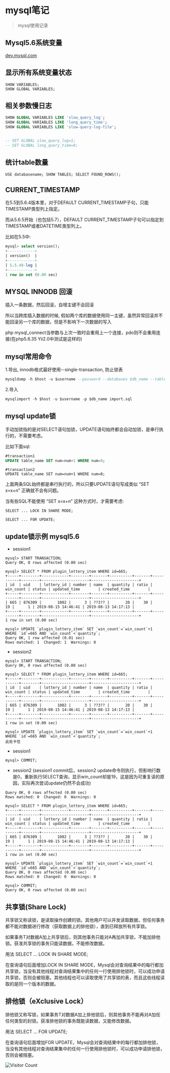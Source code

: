 # mysql笔记
> mysql使用记录

## Mysql5.6系统变量
[dev.mysql.com](https://dev.mysql.com/doc/refman/5.6/en/server-system-variables.html)

## 显示所有系统变量状态
```
SHOW VARIABLES;
SHOW GLOBAL VARIABLES;
```

## 相关参数慢日志
```sql
SHOW GLOBAL VARIABLES LIKE 'slow_query_log';
SHOW GLOBAL VARIABLES LIKE 'long_query_time';
SHOW GLOBAL VARIABLES LIKE 'slow-query-log-file';


-- SET GLOBAL slow_query_log=1;
-- SET GLOBAL long_query_time=0;
```

## 统计table数量
```
USE databasename; SHOW TABLES; SELECT FOUND_ROWS();
```

## CURRENT_TIMESTAMP

在5.5到5.6.4版本里，对于DEFAULT CURRENT_TIMESTAMP子句，只能TIMESTAMP类型列上指定。

而从5.6.5开始（也包括5.7），DEFAULT CURRENT_TIMESTAMP子句可以指定到TIMESTAMP或者DATETIME类型列上。

比如在5.5中:

```sql
mysql> select version();
+------------+
| version()  |
+------------+
| 5.5.48-log |
+------------+
1 row in set (0.00 sec)
```

## MYSQL INNODB 回滚

插入一条数据，然后回滚，自增主键不会回滚

所以当跨库插入数据的时候, 假如两个库的数据使用同一主键，虽然异常回滚并不能回滚另一个库的数据，但是不影响下一次数据的写入

php mysql_connect当参数与上次一致时会重用上一个连接，pdo则不会重用连接(在php5.6.35 Yii2.0中测试是这样的)


## mysql常用命令

1.导出, innodb格式最好使用--single-transaction, 防止锁表

```sql
mysqldump -h $host -u $username --password --databases $db_name --tables $table_name --single-transaction > ./dump.sql
```

2.导入

```sql
mysqlimport -h $host -u $username -p $db_name import.sql
```

## mysql update锁

手动加锁指的是对SELECT语句加锁，UPDATE语句始终都会自动加锁，是串行执行的，不需要考虑。

比如下面sql:

```sql
#transaction1
UPDATE table_name SET num=num+1 WHERE num=0;
```

```
#transaction2
UPDATE table_name SET num=num+1 WHERE num=0;
```

上面两条SQL始终都是串行执行的，所以只要UPDATE语句写成类似 “SET x=x+n” 正确就不会有问题。


当有些SQL不能使用 “SET x=x+n” 这种方式时，才需要考虑:

```
SELECT ... LOCK IN SHARE MODE;

SELECT ... FOR UPDATE;
```

## update锁示例 mysql5.6

- session1
```
mysql> START TRANSACTION;
Query OK, 0 rows affected (0.00 sec)

mysql> SELECT * FROM plugin_lottery_item WHERE id=665;
+-----+--------+------------+--------+-------+----------+-------+-----------+--------+---------------------+---------------------+
| id  | uid    | lottery_id | number | name  | quantity | ratio | win_count | status | updated_time        | created_time        |
+-----+--------+------------+--------+-------+----------+-------+-----------+--------+---------------------+---------------------+
| 665 | 876309 |       1002 |      3 | ??3?? |       20 |    30 |        19 |      1 | 2019-08-15 14:46:41 | 2019-08-13 14:17:13 |
+-----+--------+------------+--------+-------+----------+-------+-----------+--------+---------------------+---------------------+
1 row in set (0.00 sec)

mysql> UPDATE `plugin_lottery_item` SET `win_count`=`win_count`+1 WHERE `id`=665 AND `win_count`<`quantity`;
Query OK, 1 row affected (0.01 sec)
Rows matched: 1  Changed: 1  Warnings: 0
```

- session2
```
mysql> START TRANSACTION;
Query OK, 0 rows affected (0.00 sec)

mysql> SELECT * FROM plugin_lottery_item WHERE id=665;
+-----+--------+------------+--------+-------+----------+-------+-----------+--------+---------------------+---------------------+
| id  | uid    | lottery_id | number | name  | quantity | ratio | win_count | status | updated_time        | created_time        |
+-----+--------+------------+--------+-------+----------+-------+-----------+--------+---------------------+---------------------+
| 665 | 876309 |       1002 |      3 | ??3?? |       20 |    30 |        19 |      1 | 2019-08-15 14:46:41 | 2019-08-13 14:17:13 |
+-----+--------+------------+--------+-------+----------+-------+-----------+--------+---------------------+---------------------+
1 row in set (0.00 sec)

mysql> UPDATE `plugin_lottery_item` SET `win_count`=`win_count`+1 WHERE `id`=665 AND `win_count`<`quantity`;
此处卡住
```

- session1
```
mysql> COMMIT;
```

- session2 (session1 commit后，session2 update命令则执行，但影响行数是0，重新执行SELECT查询，显示win_count却是19，这是因为可重复读的原因，实际再次尝试update仍然不会成功)
```
Query OK, 0 rows affected (0.00 sec)
Rows matched: 0  Changed: 0  Warnings: 0

mysql> SELECT * FROM plugin_lottery_item WHERE id=665;
+-----+--------+------------+--------+-------+----------+-------+-----------+--------+---------------------+---------------------+
| id  | uid    | lottery_id | number | name  | quantity | ratio | win_count | status | updated_time        | created_time        |
+-----+--------+------------+--------+-------+----------+-------+-----------+--------+---------------------+---------------------+
| 665 | 876309 |       1002 |      3 | ??3?? |       20 |    30 |        19 |      1 | 2019-08-15 14:46:41 | 2019-08-13 14:17:13 |
+-----+--------+------------+--------+-------+----------+-------+-----------+--------+---------------------+---------------------+
1 row in set (0.00 sec)

mysql> UPDATE `plugin_lottery_item` SET `win_count`=`win_count`+1 WHERE `id`=665 AND `win_count`<`quantity`;
Query OK, 0 rows affected (0.00 sec)
Rows matched: 0  Changed: 0  Warnings: 0

mysql> COMMIT;
Query OK, 0 rows affected (0.00 sec)
```

## 共享锁(Share Lock)

共享锁又称读锁，是读取操作创建的锁。其他用户可以并发读取数据，但任何事务都不能对数据进行修改（获取数据上的排他锁），直到已释放所有共享锁。

如果事务T对数据A加上共享锁后，则其他事务只能对A再加共享锁，不能加排他锁。获准共享锁的事务只能读数据，不能修改数据。

用法
SELECT ... LOCK IN SHARE MODE;

在查询语句后面增加LOCK IN SHARE MODE，Mysql会对查询结果中的每行都加共享锁，当没有其他线程对查询结果集中的任何一行使用排他锁时，可以成功申请共享锁，否则会被阻塞。其他线程也可以读取使用了共享锁的表，而且这些线程读取的是同一个版本的数据。


## 排他锁（eXclusive Lock）

排他锁又称写锁，如果事务T对数据A加上排他锁后，则其他事务不能再对A加任任何类型的封锁。获准排他锁的事务既能读数据，又能修改数据。
     
用法
SELECT ... FOR UPDATE;
     
在查询语句后面增加FOR UPDATE，Mysql会对查询结果中的每行都加排他锁，当没有其他线程对查询结果集中的任何一行使用排他锁时，可以成功申请排他锁，否则会被阻塞。

![Visitor Count](https://profile-counter.glitch.me/brotherbigbao/count.svg)